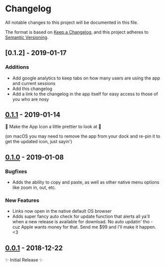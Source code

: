 # Changelog

All notable changes to this project will be documented in this file.

The format is based on [Keep a Changelog](https://keepachangelog.com/en/1.0.0/),
and this project adheres to [Semantic Versioning](https://semver.org/spec/v2.0.0.html).

## [0.1.2] - 2019-01-17

### Additions

- Add google analytics to keep tabs on how many users are using the app and current sessions
- Add this changelog
- Add a link to the changelog in the app itself for easy access to those of you who are nosy

## [0.1.1] - 2019-01-14

💅 Make the App Icon a little prettier to look at 💅

(on macOS you may need to remove the app from your dock and re-pin it to get the updated icon, just sayin')

## [0.1.0] - 2019-01-08

### Bugfixes

- Adds the ability to copy and paste, as well as other native menu options like zoom in, out, etc.

### New Features

- Links now open in the native default OS browser
- Adds super fancy auto check for update function that alerts all ya'll when a new release is available for download. No auto updatin' tho - cuz Apple wants money for that. Send me \$99 and I'll make it happen. <3

## [0.0.1] - 2018-12-22

✨ Initial Release ✨

[0.1.1]: https://github.com/erwstout/android-messages/compare/v0.1.0...v0.1.1
[0.1.0]: https://github.com/erwstout/android-messages/compare/v0.0.1...v0.1.0
[0.0.1]: https://github.com/erwstout/android-messages/releases/tag/v.0.0.1
